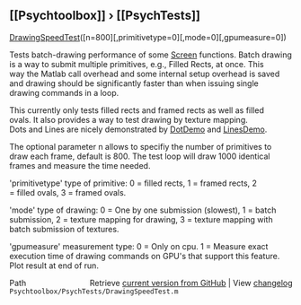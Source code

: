 ## [[Psychtoolbox]] &#8250; [[PsychTests]]

[DrawingSpeedTest](DrawingSpeedTest)([n=800][,primitivetype=0][,mode=0][,gpumeasure=0])  
  
Tests batch-drawing performance of some [Screen](Screen) functions. Batch drawing  
is a way to submit multiple primitives, e.g., Filled Rects, at once. This  
way the Matlab call overhead and some internal setup overhead is saved  
and drawing should be significantly faster than when issuing single  
drawing commands in a loop.  
  
This currently only tests filled rects and framed rects as well as filled  
ovals. It also provides a way to test drawing by texture mapping.  
Dots and Lines are nicely demonstrated by [DotDemo](DotDemo) and [LinesDemo](LinesDemo).  
  
The optional parameter n allows to specifiy the number of primitives to  
draw each frame, default is 800. The test loop will draw 1000 identical  
frames and measure the time needed.  
  
'primitivetype' type of primitive: 0 = filled rects, 1 = framed rects, 2  
= filled ovals, 3 = framed ovals.  
  
'mode' type of drawing: 0 = One by one submission (slowest), 1 = batch  
submission, 2 = texture mapping for drawing, 3 = texture mapping with  
batch submission of textures.  
  
'gpumeasure' measurement type: 0 = Only on cpu. 1 = Measure exact  
execution time of drawing commands on GPU's that support this feature.  
Plot result at end of run.  
  




<div class="code_header" style="text-align:right;">
  <span style="float:left;">Path&nbsp;&nbsp;</span> <span class="counter">Retrieve <a href=
  "https://raw.github.com/Psychtoolbox-3/Psychtoolbox-3/beta/Psychtoolbox/PsychTests/DrawingSpeedTest.m">current version from GitHub</a> | View <a href=
  "https://github.com/Psychtoolbox-3/Psychtoolbox-3/commits/beta/Psychtoolbox/PsychTests/DrawingSpeedTest.m">changelog</a></span>
</div>
<div class="code">
  <code>Psychtoolbox/PsychTests/DrawingSpeedTest.m</code>
</div>

